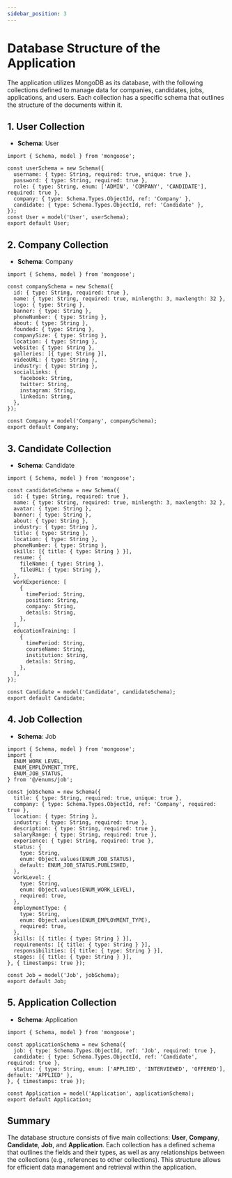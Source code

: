 ```yaml
---
sidebar_position: 3
---
```

# Database Structure of the Application

The application utilizes MongoDB as its database, with the following collections defined to manage data for companies, candidates, jobs, applications, and users. Each collection has a specific schema that outlines the structure of the documents within it.

## 1. User Collection
- **Schema**: User
```
import { Schema, model } from 'mongoose';

const userSchema = new Schema({
  username: { type: String, required: true, unique: true },
  password: { type: String, required: true },
  role: { type: String, enum: ['ADMIN', 'COMPANY', 'CANDIDATE'], required: true },
  company: { type: Schema.Types.ObjectId, ref: 'Company' },
  candidate: { type: Schema.Types.ObjectId, ref: 'Candidate' },
});
const User = model('User', userSchema);
export default User;
```

## 2. Company Collection
- **Schema**: Company
```
import { Schema, model } from 'mongoose';

const companySchema = new Schema({
  id: { type: String, required: true },
  name: { type: String, required: true, minlength: 3, maxlength: 32 },
  logo: { type: String },
  banner: { type: String },
  phoneNumber: { type: String },
  about: { type: String },
  founded: { type: String },
  companySize: { type: String },
  location: { type: String },
  website: { type: String },
  galleries: [{ type: String }],
  videoURL: { type: String },
  industry: { type: String },
  socialLinks: {
    facebook: String,
    twitter: String,
    instagram: String,
    linkedin: String,
  },
});

const Company = model('Company', companySchema);
export default Company;
```

## 3. Candidate Collection
- **Schema**: Candidate
```
import { Schema, model } from 'mongoose';

const candidateSchema = new Schema({
  id: { type: String, required: true },
  name: { type: String, required: true, minlength: 3, maxlength: 32 },
  avatar: { type: String },
  banner: { type: String },
  about: { type: String },
  industry: { type: String },
  title: { type: String },
  location: { type: String },
  phoneNumber: { type: String },
  skills: [{ title: { type: String } }],
  resume: {
    fileName: { type: String },
    fileURL: { type: String },
  },
  workExperience: [
    {
      timePeriod: String,
      position: String,
      company: String,
      details: String,
    },
  ],
  educationTraining: [
    {
      timePeriod: String,
      courseName: String,
      institution: String,
      details: String,
    },
  ],
});

const Candidate = model('Candidate', candidateSchema);
export default Candidate;
```

## 4. Job Collection
- **Schema**: Job
```
import { Schema, model } from 'mongoose';
import {
  ENUM_WORK_LEVEL,
  ENUM_EMPLOYMENT_TYPE,
  ENUM_JOB_STATUS,
} from '@/enums/job';

const jobSchema = new Schema({
  title: { type: String, required: true, unique: true },
  company: { type: Schema.Types.ObjectId, ref: 'Company', required: true },
  location: { type: String },
  industry: { type: String, required: true },
  description: { type: String, required: true },
  salaryRange: { type: String, required: true },
  experience: { type: String, required: true },
  status: {
    type: String,
    enum: Object.values(ENUM_JOB_STATUS),
    default: ENUM_JOB_STATUS.PUBLISHED,
  },
  workLevel: {
    type: String,
    enum: Object.values(ENUM_WORK_LEVEL),
    required: true,
  },
  employmentType: {
    type: String,
    enum: Object.values(ENUM_EMPLOYMENT_TYPE),
    required: true,
  },
  skills: [{ title: { type: String } }],
  requirements: [{ title: { type: String } }],
  responsibilities: [{ title: { type: String } }],
  stages: [{ title: { type: String } }],
}, { timestamps: true });

const Job = model('Job', jobSchema);
export default Job;
```
## 5. Application Collection
- **Schema**: Application
```
import { Schema, model } from 'mongoose';

const applicationSchema = new Schema({
  job: { type: Schema.Types.ObjectId, ref: 'Job', required: true },
  candidate: { type: Schema.Types.ObjectId, ref: 'Candidate', required: true },
  status: { type: String, enum: ['APPLIED', 'INTERVIEWED', 'OFFERED'], default: 'APPLIED' },
}, { timestamps: true });

const Application = model('Application', applicationSchema);
export default Application;
```

## Summary
The database structure consists of five main collections: **User**, **Company**, **Candidate**, **Job**, and **Application**. Each collection has a defined schema that outlines the fields and their types, as well as any relationships between the collections (e.g., references to other collections). This structure allows for efficient data management and retrieval within the application.
